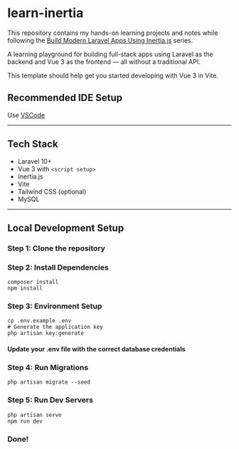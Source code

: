 # learn-inertia
This repository contains my hands-on learning projects and notes while following the [Build Modern Laravel Apps Using Inertia.js](https://laracasts.com/series/build-modern-laravel-apps-using-inertia-js/) series.

A learning playground for building full-stack apps using Laravel as the backend and Vue 3 as the frontend — all without a traditional API.

This template should help get you started developing with Vue 3 in Vite.

## Recommended IDE Setup

Use [VSCode](https://code.visualstudio.com/)

---

## Tech Stack

- Laravel 10+
- Vue 3 with `<script setup>`
- Inertia.js
- Vite
- Tailwind CSS (optional)
- MySQL

---

## Local Development Setup
### Step 1: Clone the repository

### Step 2: Install Dependencies

```
composer install
npm install
```

### Step 3: Environment Setup

```
cp .env.example .env
# Generate the application key
php artisan key:generate
```

#### Update your .env file with the correct database credentials

### Step 4: Run Migrations
```
php artisan migrate --seed
```

### Step 5: Run Dev Servers
```
php artisan serve
npm run dev
```

### Done!